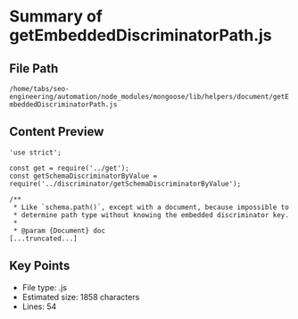 # Summary of getEmbeddedDiscriminatorPath.js
  
## File Path
`/home/tabs/seo-engineering/automation/node_modules/mongoose/lib/helpers/document/getEmbeddedDiscriminatorPath.js`

## Content Preview
```
'use strict';

const get = require('../get');
const getSchemaDiscriminatorByValue = require('../discriminator/getSchemaDiscriminatorByValue');

/**
 * Like `schema.path()`, except with a document, because impossible to
 * determine path type without knowing the embedded discriminator key.
 *
 * @param {Document} doc
[...truncated...]
```

## Key Points
- File type: .js
- Estimated size: 1858 characters
- Lines: 54
